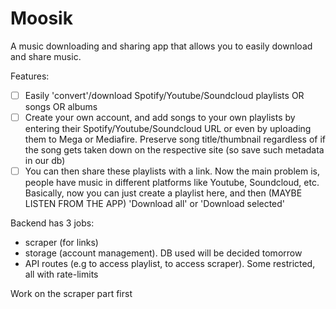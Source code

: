 # Moosik

A music downloading and sharing app that allows you to easily download and share music. 

Features:
- [ ] Easily 'convert'/download Spotify/Youtube/Soundcloud playlists OR songs OR albums
- [ ] Create your own account, and add songs to your own playlists by entering their Spotify/Youtube/Soundcloud URL or even by uploading them to Mega or Mediafire. Preserve song title/thumbnail regardless of if the song gets taken down on the respective site (so save such metadata in our db)
- [ ] You can then share these playlists with a link. Now the main problem is, people have music in different platforms like Youtube, Soundcloud, etc. Basically, now you can just create a playlist here, and then (MAYBE LISTEN FROM THE APP) 'Download all' or 'Download selected'

Backend has 3 jobs:
- scraper (for links)
- storage (account management). DB used will be decided tomorrow
- API routes (e.g to access playlist, to access scraper). Some restricted, all with rate-limits

Work on the scraper part first